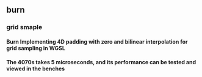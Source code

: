 ## burn
### grid smaple
#### Burn Implementing 4D padding with zero and bilinear interpolation for grid sampling in WGSL
#### The 4070s takes 5 microseconds, and its performance can be tested and viewed in the benches
